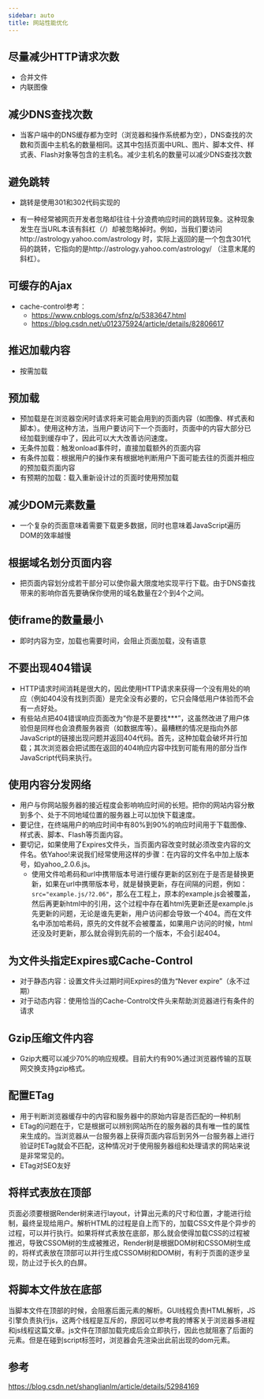 ```yaml
---
sidebar: auto
title: 网站性能优化
---
```


## 尽量减少HTTP请求次数

- 合并文件
- 内联图像



## 减少DNS查找次数

- 当客户端中的DNS缓存都为空时（浏览器和操作系统都为空），DNS查找的次数和页面中主机名的数量相同。这其中包括页面中URL、图片、脚本文件、样式表、Flash对象等包含的主机名。减少主机名的数量可以减少DNS查找次数



## 避免跳转

- 跳转是使用301和302代码实现的

- 有一种经常被网页开发者忽略却往往十分浪费响应时间的跳转现象。这种现象发生在当URL本该有斜杠（/）却被忽略掉时。例如，当我们要访问http://astrology.yahoo.com/astrology 时，实际上返回的是一个包含301代码的跳转，它指向的是http://astrology.yahoo.com/astrology/  （注意末尾的斜杠）。



## 可缓存的Ajax

- cache-control参考：
  - https://www.cnblogs.com/sfnz/p/5383647.html
  - https://blog.csdn.net/u012375924/article/details/82806617



## 推迟加载内容

- 按需加载



## 预加载

- 预加载是在浏览器空闲时请求将来可能会用到的页面内容（如图像、样式表和脚本）。使用这种方法，当用户要访问下一个页面时，页面中的内容大部分已经加载到缓存中了，因此可以大大改善访问速度。
- 无条件加载：触发onload事件时，直接加载额外的页面内容
- 有条件加载：根据用户的操作来有根据地判断用户下面可能去往的页面并相应的预加载页面内容
- 有预期的加载：载入重新设计过的页面时使用预加载



## 减少DOM元素数量

- 一个复杂的页面意味着需要下载更多数据，同时也意味着JavaScript遍历DOM的效率越慢



## 根据域名划分页面内容

- 把页面内容划分成若干部分可以使你最大限度地实现平行下载。由于DNS查找带来的影响你首先要确保你使用的域名数量在2个到4个之间。



## 使iframe的数量最小

- 即时内容为空，加载也需要时间，会阻止页面加载，没有语意 



## 不要出现404错误

- HTTP请求时间消耗是很大的，因此使用HTTP请求来获得一个没有用处的响应（例如404没有找到页面）是完全没有必要的，它只会降低用户体验而不会有一点好处。
- 有些站点把404错误响应页面改为“你是不是要找***”，这虽然改进了用户体验但是同样也会浪费服务器资（如数据库等）。最糟糕的情况是指向外部JavaScript的链接出现问题并返回404代码。首先，这种加载会破坏并行加载；其次浏览器会把试图在返回的404响应内容中找到可能有用的部分当作JavaScript代码来执行。



## 使用内容分发网络

- 用户与你网站服务器的接近程度会影响响应时间的长短。把你的网站内容分散到多个、处于不同地域位置的服务器上可以加快下载速度。
- 要记住，在终端用户的响应时间中有80%到90%的响应时间用于下载图像、样式表、脚本、Flash等页面内容。
- 要切记，如果使用了Expires文件头，当页面内容改变时就必须改变内容的文件名。依Yahoo!来说我们经常使用这样的步骤：在内容的文件名中加上版本号，如yahoo_2.0.6.js。 
  - 使用文件哈希码和url中携带版本号进行缓存更新的区别在于是否是替换更新，如果在url中携带版本号，就是替换更新，存在间隔的问题，例如：`src="example.js/?2.06"`，那么在工程上，原本的example.js会被覆盖，然后再更新html中的引用，这个过程中存在着html先更新还是example.js先更新的问题，无论是谁先更新，用户访问都会导致一个404。而在文件名中添加哈希码，原先的文件就不会被覆盖，如果用户访问的时候，html还没及时更新，那么就会得到先前的一个版本，不会引起404。



## 为文件头指定Expires或Cache-Control

- 对于静态内容：设置文件头过期时间Expires的值为“Never expire”（永不过期）
- 对于动态内容：使用恰当的Cache-Control文件头来帮助浏览器进行有条件的请求 



## Gzip压缩文件内容

- Gzip大概可以减少70%的响应规模。目前大约有90%通过浏览器传输的互联网交换支持gzip格式。



## 配置ETag

- 用于判断浏览器缓存中的内容和服务器中的原始内容是否匹配的一种机制
- ETag的问题在于，它是根据可以辨别网站所在的服务器的具有唯一性的属性来生成的。当浏览器从一台服务器上获得页面内容后到另外一台服务器上进行验证时ETag就会不匹配，这种情况对于使用服务器组和处理请求的网站来说是非常常见的。
- ETag对SEO友好



## 将样式表放在顶部

页面必须要根据Render树来进行layout，计算出元素的尺寸和位置，才能进行绘制，最终呈现给用户。解析HTML的过程是自上而下的，加载CSS文件是个异步的过程，可以并行执行。如果将样式表放在底部，那么就会使得加载CSS的过程被推迟，导致CSSOM树的生成被推迟，Render树是根据DOM树和CSSOM树生成的，将样式表放在顶部可以并行生成CSSOM树和DOM树，有利于页面的逐步呈现，防止过于长久的白屏。



## 将脚本文件放在底部

当脚本文件在顶部的时候，会阻塞后面元素的解析。GUI线程负责HTML解析，JS引擎负责执行js，这两个线程是互斥的，原因可以参考我的博客关于浏览器多进程和js线程这篇文章。js文件在顶部加载完成后会立即执行，因此也就阻塞了后面的元素。但是在碰到script标签时，浏览器会先渲染出此前出现的dom元素。



## 参考

https://blog.csdn.net/shanglianlm/article/details/52984169